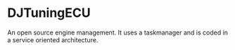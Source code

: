# DJTuningECU

An open source engine management. It uses a taskmanager and is coded in a service oriented architecture.
